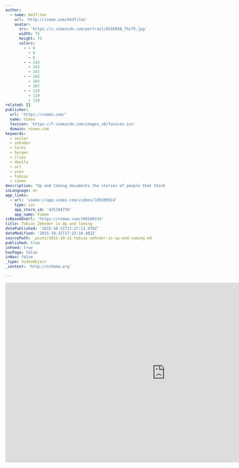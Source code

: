 ```yaml
---
author:
  - name: 643films
    url: 'http://vimeo.com/643films'
    avatar:
      src: 'https://i.vimeocdn.com/portrait/8216830_75x75.jpg'
      width: 75
      height: 75
      colors:
        - - 6
          - 6
          - 6
        - - 243
          - 243
          - 243
        - - 165
          - 165
          - 165
        - - 119
          - 119
          - 119
related: []
publisher:
  url: 'https://vimeo.com/'
  name: Vimeo
  favicon: 'https://f.vimeocdn.com/images_v6/favicon.ico'
  domain: vimeo.com
keywords:
  - seiler
  - zehnder
  - terki
  - bargen
  - ilies
  - danilo
  - url
  - yves
  - tobias
  - simon
description: "Up and Coming documents the stories of people that think and make. From designers doing side project to artists making the work themselves, Up and Coming is all about sharing those we discover that go beyond an idea; it's about people making ideas a reality. How do you make data tangible?"
inLanguage: en
app_links:
  - url: 'vimeo://app.vimeo.com/videos/109109314'
    type: ios
    app_store_id: '425194759'
    app_name: Vimeo
isBasedOnUrl: 'https://vimeo.com/109109314'
title: Tobias Zehnder is Up and Coming
datePublished: '2015-10-31T17:27:21.078Z'
dateModified: '2015-10-31T17:23:10.483Z'
sourcePath: _posts/2015-10-31-tobias-zehnder-is-up-and-coming.md
published: true
inFeed: true
hasPage: false
inNav: false
_type: VideoObject
_context: 'http://schema.org'

---
```

<iframe src="https://cdn.embedly.com/widgets/media.html?src=https%3A%2F%2Fplayer.vimeo.com%2Fvideo%2F109109314&amp;url=https%3A%2F%2Fvimeo.com%2F109109314&amp;image=http%3A%2F%2Fi.vimeocdn.com%2Fvideo%2F492981995_1280.jpg&amp;key=b7d04c9b404c499eba89ee7072e1c4f7&amp;type=text%2Fhtml&amp;schema=vimeo" width="1000" height="563" scrolling="no" frameborder="0" allowfullscreen="allowfullscreen" style=""></iframe>